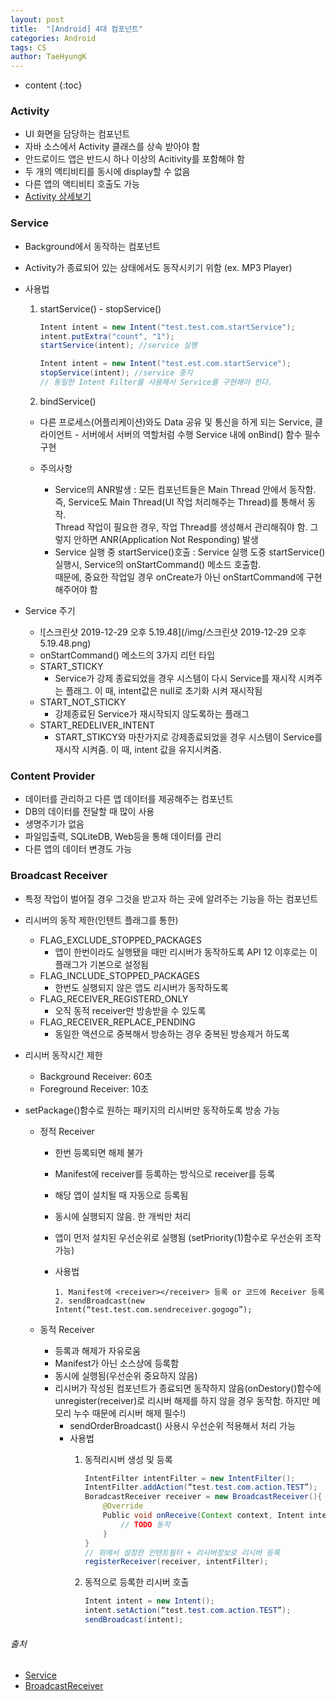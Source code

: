 ```yaml
---
layout: post
title:  "[Android] 4대 컴포넌트"
categories: Android
tags: CS
author: TaeHyungK
---
```


* content
{:toc}

### Activity

 - UI 화면을 담당하는 컴포넌트
 - 자바 소스에서 Activity 클래스를 상속 받아야 함
 - 안드로이드 앱은 반드시 하나 이상의 Acitivity를 포함해야 함
 - 두 개의 액티비티를 동시에 display할 수 없음
 - 다른 앱의 액티비티 호출도 가능
 - [Activity 상세보기](https://taehyungk.github.io/2019/12/07/android-activity/)

### Service

 - Background에서 동작하는 컴포넌트
 - Activity가 종료되어 있는 상태에서도 동작시키기 위함 (ex. MP3 Player)
 - 사용법
    1. startService() - stopService()
    
        ~~~java
        Intent intent = new Intent("test.test.com.startService");
        intent.putExtra("count", "1");
        startService(intent); //service 실행
        
        Intent intent = new Intent("test.est.com.startService");
        stopService(intent); //service 중지
        // 동일한 Intent Filter를 사용해서 Service를 구현해야 한다.
        ~~~
   
    2. bindService()
      - 다른 프로세스(어플리케이션)와도 Data 공유 및 통신을 하게 되는 Service, 클라이언트 - 서버에서 서버의 역할처럼 수행 
      Service 내에 onBind() 함수 필수 구현
    
    - 주의사항
      -  Service의 ANR발생 : 모든 컴포넌트들은 Main Thread 안에서 동작함. 즉, Service도 Main Thread(UI 작업 처리해주는 Thread)를 통해서 동작. <br>Thread 작업이 필요한 경우, 작업 Thread를 생성해서 관리해줘야 함. 그렇지 안하면 ANR(Application Not Responding) 발생
      - Service 실행 중 startService()호출 : Service 실행 도중 startService() 실행시, Service의 onStartCommand() 메소드 호출함.
      <br>때문에, 중요한 작업일 경우 onCreate가 아닌 onStartCommand에 구현해주어야 함

- Service 주기
  - ![스크린샷 2019-12-29 오후 5.19.48](/img/스크린샷 2019-12-29 오후 5.19.48.png)
  -  onStartCommand() 메소드의 3가지 리턴 타입
    - START_STICKY
      - Service가 강제 종료되었을 경우 시스템이 다시 Service를 재시작 시켜주는 플래그. 이 때, intent값은 null로 초기화 시켜 재시작됨
    - START_NOT_STICKY
      - 강제종료된 Service가 재시작되지 않도록하는 플래그
    - START_REDELIVER_INTENT
      - START_STIKCY와 마찬가지로 강제종료되었을 경우 시스템이 Service를 재시작 시켜줌. 이 때, intent 값을 유지시켜줌.

### Content Provider

 - 데이터를 관리하고 다른 앱 데이터를 제공해주는 컴포넌트
 - DB의 데이터를 전달할 때 많이 사용
 - 생명주기가 없음
 - 파일입출력, SQLiteDB, Web등을 통해 데이터를 관리
 - 다른 앱의 데이터 변경도 가능

### Broadcast Receiver

 - 특정 작업이 벌어질 경우 그것을 받고자 하는 곳에 알려주는 기능을 하는 컴포넌트

 - 리시버의 동작 제한(인텐트 플래그를 통한)
   - FLAG_EXCLUDE_STOPPED_PACKAGES
     - 앱이 한번이라도 실행됐을 때만 리시버가 동작하도록 API 12 이후로는 이 플래그가 기본으로 설정됨
   - FLAG_INCLUDE_STOPPED_PACKAGES
     - 한번도 실행되지 않은 앱도 리시버가 동작하도록
   - FLAG_RECEIVER_REGISTERD_ONLY
     - 오직 동적 receiver만 방송받을 수 있도록
   - FLAG_RECEIVER_REPLACE_PENDING
     - 동일한 액션으로 중복해서 방송하는 경우 중복된 방송제거 하도록
     
 - 리시버 동작시간 제한
   - Background Receiver: 60초
   - Foreground Receiver: 10초
   
 - setPackage()함수로 원하는 패키지의 리시버만 동작하도록 방송 가능
   - 정적 Receiver
     - 한번 등록되면 해제 불가
     - Manifest에 receiver를 등록하는 방식으로 receiver를 등록
     - 해당 앱이 설치될 때 자동으로 등록됨
     - 동시에 실행되지 않음. 한 개씩만 처리
     - 앱이 먼저 설치된 우선순위로 실행됨 (setPriority(1)함수로 우선순위 조작 가능)
     - 사용법
     
         ~~~
         1. Manifest에 <receiver></receiver> 등록 or 코드에 Receiver 등록
         2. sendBroadcast(new Intent(“test.test.com.sendreceiver.gogogo”);
         ~~~
	 
   - 동적 Receiver
     - 등록과 해제가 자유로움
     - Manifest가 아닌 소스상에 등록함
     - 동시에 실행됨(우선순위 중요하지 않음)
     - 리시버가 작성된 컴포넌트가 종료되면 동작하지 않음(onDestory()함수에 unregister(receiver)로 리시버 해제를 하지 않을 경우 동작함. 하지만 메모리 누수 때문에 리시버 해제 필수!)
       - sendOrderBroadcast() 사용시 우선순위 적용해서 처리 가능
       - 사용법
           1. 동적리시버 생성 및 등록
           
               ~~~java
               IntentFilter intentFilter = new IntentFilter();
               IntentFilter.addAction(“test.test.com.action.TEST”);
               BoradcastReceiver receiver = new BroadcastReceiver(){
                   @Override
                   Public void onReceive(Context context, Intent intent){
                       // TODO 동작
                   }
               }
               // 위에서 설정한 인텐트필터 + 리시버정보로 리시버 등록
               registerReceiver(receiver, intentFilter);
              ~~~
              
           2. 동적으로 등록한 리시버 호출
           
                ~~~java
                Intent intent = new Intent();
                intent.setAction(“test.test.com.action.TEST”);
                sendBroadcast(intent);
                ~~~

###### 출처
- [Service](http://arabiannight.tistory.com/entry/%EC%95%88%EB%93%9C%EB%A1%9C%EC%9D%B4%EB%93%9CAndroid-Service-%EC%82%AC%EC%9A%A9%EB%B2%95)
- [BroadcastReceiver](http://thereclub.tistory.com/15)